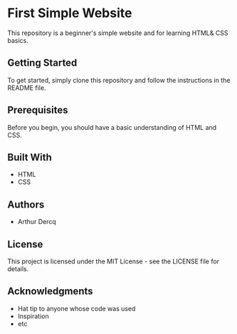<!-- README -->

# First Simple Website

This repository is a beginner's simple website and for learning HTML& CSS basics.

## Getting Started

To get started, simply clone this repository and follow the instructions in the README file.

## Prerequisites

Before you begin, you should have a basic understanding of HTML and CSS.

## Built With

- HTML
- CSS

## Authors

- Arthur Dercq

## License

This project is licensed under the MIT License - see the LICENSE file for details.

## Acknowledgments

- Hat tip to anyone whose code was used
- Inspiration
- etc
